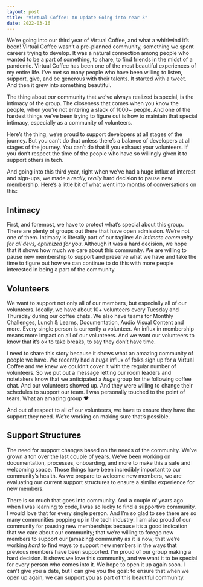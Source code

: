 ```yaml
---
layout: post
title: "Virtual Coffee: An Update Going into Year 3"
date: 2022-03-16
---
```


We’re going into our third year of Virtual Coffee, and what a whirlwind it’s been! Virtual Coffee wasn’t a pre-planned community, something we spent careers trying to develop. It was a natural connection among people who wanted to be a part of something, to share, to find friends in the midst of a pandemic. Virtual Coffee has been one of the most beautiful experiences of my entire life. I’ve met so many people who have been willing to listen, support, give, and be generous with their talents. It started with a tweet. And then it grew into something beautiful.

The thing about _our_ community that we’ve always realized is special, is the intimacy of the group. The closeness that comes when you know the people, when you’re not entering a slack of 1000+ people. And one of the hardest things we’ve been trying to figure out is how to maintain that special intimacy, especially as a community of volunteers.

Here’s the thing, we’re proud to support developers at all stages of the journey. But you can’t do that unless there’s a balance of developers at all stages of the journey. You can’t do that if you exhaust your volunteers. If you don’t respect the time of the people who have so willingly given it to support others in tech. 

And going into this third year, right when we’ve had a huge influx of interest and sign-ups, we made a _really, really_ hard decision to pause new membership. Here’s a little bit of what went into months of conversations on this:

## Intimacy
First, and foremost, we have to protect what’s special about this group. There are plenty of groups out there that have open admission. We’re not one of them. Intimacy is literally part of our tagline: _An intimate community for all devs, optimized for you_. Although it was a hard decision, we hope that it shows how much we care about this community. We are willing to pause new membership to support and preserve what we have and take the time to figure out how we can continue to do this with more people interested in being a part of the community.

## Volunteers
We want to support not only all of our members, but especially all of our volunteers. Ideally, we have about 10+ volunteers every Tuesday and Thursday during our coffee chats. We also have teams for Monthly Challenges, Lunch & Learns, Documentation, Audio Visual Content and more. Every single person is currently a volunteer. An influx in membership means more impact on all of our volunteers. And we want our volunteers to know that it’s ok to take breaks, to say they don’t have time.

I need to share this story because it shows what an amazing community of people we have. We recently had a _huge_ influx of folks sign up for a Virtual Coffee and we knew we couldn’t cover it with the regular number of volunteers. So we put out a message letting our room leaders and notetakers know that we anticipated a _huge_  group for the following coffee chat. And our volunteers showed up. And they were willing to change their schedules to support our team. I was personally touched to the point of tears. What an amazing group :heart: 

And out of respect to all of our volunteers, we have to ensure they have the support they need. We’re working on making sure that’s possible. 

## Support Structures
The need for support changes based on the needs of the community. We’ve grown a ton over the last couple of years. We’ve been working on documentation, processes, onboarding, and more to make this a safe and welcoming space. Those things have been incredibly important to our community’s health. As we prepare to welcome new members, we are evaluating our current support structures to ensure a similar experience for new members.

There is so much that goes into community. And a couple of years ago when I was learning to code, I was so lucky to find a supportive community. I would love that for every single person. And I’m so glad to see there are so many communities popping up in the tech industry. I am also proud of our community for pausing new memberships because it’s a good indication that we care about our community; that we’re willing to forego new members to support our (amazing) community as it is now; that we’re working _hard_ to find ways to support new members in the ways that previous members have been supported. I’m proud of our group making a hard decision. It shows we love this community, and we want it to be special for every person who comes into it. We hope to open it up again soon. I can’t give you a date, but I can give you the goal: to ensure that when we open up again, we can support you as part of this beautiful community.


